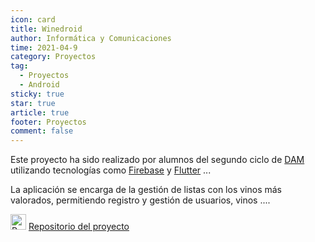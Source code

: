 ```yaml
---
icon: card
title: Winedroid
author: Informática y Comunicaciones
time: 2021-04-9
category: Proyectos
tag:
  - Proyectos
  - Android
sticky: true
star: true
article: true
footer: Proyectos
comment: false
---
```


Este proyecto ha sido realizado por alumnos del segundo ciclo de [DAM](/fp_reglada/dam/) utilizando tecnologías como [Firebase](https://firebase.google.com/) y [Flutter](https://flutter.dev/) ...

La aplicación se encarga de la gestión de listas con los vinos más valorados, permitiendo registro y gestión de usuarios, vinos .... 

<img alt="Repositorio" src="/assets/icon/github-logo.png" width="25px"/> [ Repositorio del proyecto](https://github.com/CIFP-Virgen-de-Gracia/ProyectoFinal)
<!-- more -->